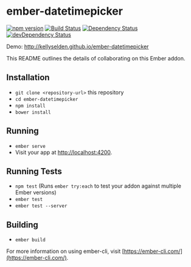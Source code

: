# ember-datetimepicker

[![npm version](https://badge.fury.io/js/ember-datetimepicker.svg)](https://badge.fury.io/js/ember-datetimepicker)
[![Build Status](https://travis-ci.org/kellyselden/ember-datetimepicker.svg?branch=master)](https://travis-ci.org/kellyselden/ember-datetimepicker)
[![Dependency Status](https://gemnasium.com/kellyselden/ember-datetimepicker.svg)](https://gemnasium.com/kellyselden/ember-datetimepicker)
[![devDependency Status](https://david-dm.org/kellyselden/ember-datetimepicker/dev-status.svg)](https://david-dm.org/kellyselden/ember-datetimepicker#info=devDependencies)

Demo: http://kellyselden.github.io/ember-datetimepicker

This README outlines the details of collaborating on this Ember addon.

## Installation

* `git clone <repository-url>` this repository
* `cd ember-datetimepicker`
* `npm install`
* `bower install`

## Running

* `ember serve`
* Visit your app at [http://localhost:4200](http://localhost:4200).

## Running Tests

* `npm test` (Runs `ember try:each` to test your addon against multiple Ember versions)
* `ember test`
* `ember test --server`

## Building

* `ember build`

For more information on using ember-cli, visit [https://ember-cli.com/](https://ember-cli.com/).
